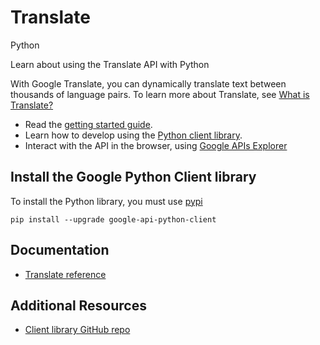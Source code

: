 # Translate
Python

Learn about using the Translate API with Python

With Google Translate, you can dynamically translate text between thousands of language pairs. To learn more about Translate, see [What is Translate?](https://cloud.google.com/translate/docs)

* Read the [getting started guide](https://cloud.google.com/translate/v2/getting_started).
* Learn how to develop using the [Python client library](https://github.com/google/google-api-python-client).
* Interact with the API in the browser, using [Google APIs Explorer](https://developers.google.com/apis-explorer/#p/translate/v2/)

## Install the Google Python Client library
To install the Python library, you must use [pypi](https://pypi.python.org/pypi)

```
pip install --upgrade google-api-python-client
```

## Documentation
* [Translate reference](https://developers.google.com/api-client-library/python/apis/)

## Additional Resources
* [Client library GitHub repo](https://github.com/google/google-api-python-client)